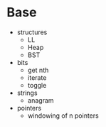 # Base

- structures
  - LL
  - Heap
  - BST
- bits
  - get nth
  - iterate
  - toggle
- strings
  - anagram
- pointers
  - windowing of n pointers